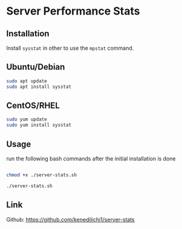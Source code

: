 # Server Performance Stats

## Installation

Install `sysstat` in other to use the `mpstat` command.

## Ubuntu/Debian

```bash
sudo apt update
sudo apt install sysstat
```

## CentOS/RHEL

```bash
sudo yum update
sudo yum install sysstat
```

## Usage

run the following bash commands after the initial installation is done

```bash

chmod +x ./server-stats.sh

./server-stats.sh

```

## Link

Github: https://github.com/kenedilichi1/server-stats
